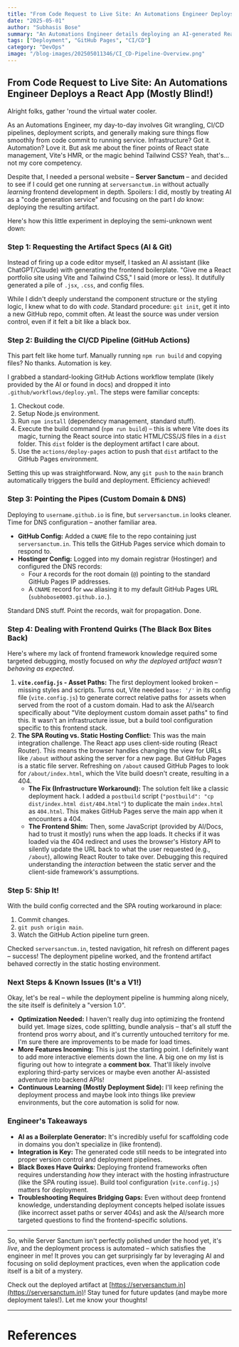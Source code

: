```yaml
---
title: "From Code Request to Live Site: An Automations Engineer Deploys a React App (Mostly Blind!)"
date: "2025-05-01"
author: "Subhasis Bose"
summary: "An Automations Engineer details deploying an AI-generated React site to GitHub Pages using CI/CD (GitHub Actions), including custom domain setup and SPA routing workarounds, despite limited frontend knowledge."
tags: ["Deployment", "GitHub Pages", "CI/CD"]
category: "DevOps"
image: "/blog-images/202505011346/CI_CD-Pipeline-Overview.png"
---
```


## From Code Request to Live Site: An Automations Engineer Deploys a React App (Mostly Blind!) 

Alright folks, gather 'round the virtual water cooler.

As an Automations Engineer, my day-to-day involves Git wrangling, CI/CD pipelines, deployment scripts, and generally making sure things flow smoothly from code commit to running service. Infrastructure? Got it. Automation? Love it. But ask me about the finer points of React state management, Vite's HMR, or the magic behind Tailwind CSS? Yeah, that's... not my core competency.

Despite that, I needed a personal website – **Server Sanctum** – and decided to see if I could get one running at `serversanctum.in` without actually *learning* frontend development in depth. Spoilers: I did, mostly by treating AI as a "code generation service" and focusing on the part I *do* know: deploying the resulting artifact.

Here's how this little experiment in deploying the semi-unknown went down:

### Step 1: Requesting the Artifact Specs (AI & Git)

Instead of firing up a code editor myself, I tasked an AI assistant (like ChatGPT/Claude) with generating the frontend boilerplate. "Give me a React portfolio site using Vite and Tailwind CSS," I said (more or less). It dutifully generated a pile of `.jsx`, `.css`, and config files.

While I didn't deeply understand the component structure or the styling logic, I knew what to do with *code*. Standard procedure: `git init`, get it into a new GitHub repo, commit often. At least the source was under version control, even if it felt a bit like a black box.

### Step 2: Building the CI/CD Pipeline (GitHub Actions)

This part felt like home turf. Manually running `npm run build` and copying files? No thanks. Automation is key.

I grabbed a standard-looking GitHub Actions workflow template (likely provided by the AI or found in docs) and dropped it into `.github/workflows/deploy.yml`. The steps were familiar concepts:

1.  Checkout code.
2.  Setup Node.js environment.
3.  Run `npm install` (dependency management, standard stuff).
4.  Execute the build command (`npm run build`) – this is where Vite does its magic, turning the React source into static HTML/CSS/JS files in a `dist` folder. This `dist` folder is the deployment artifact I care about.
5.  Use the `actions/deploy-pages` action to push that `dist` artifact to the GitHub Pages environment.

Setting this up was straightforward. Now, any `git push` to the `main` branch automatically triggers the build and deployment. Efficiency achieved!

### Step 3: Pointing the Pipes (Custom Domain & DNS)

Deploying to `username.github.io` is fine, but `serversanctum.in` looks cleaner. Time for DNS configuration – another familiar area.

*   **GitHub Config:** Added a `CNAME` file to the repo containing just `serversanctum.in`. This tells the GitHub Pages service which domain to respond to.
*   **Hostinger Config:** Logged into my domain registrar (Hostinger) and configured the DNS records:
    *   Four `A` records for the root domain (`@`) pointing to the standard GitHub Pages IP addresses.
    *   A `CNAME` record for `www` aliasing it to my default GitHub Pages URL (`subhobose0003.github.io.`).

Standard DNS stuff. Point the records, wait for propagation. Done.

### Step 4: Dealing with Frontend Quirks (The Black Box Bites Back)

Here's where my lack of frontend framework knowledge required some targeted debugging, mostly focused on *why the deployed artifact wasn't behaving as expected*.

1.  **`vite.config.js` - Asset Paths:** The first deployment looked broken – missing styles and scripts. Turns out, Vite needed `base: '/'` in its config file (`vite.config.js`) to generate correct relative paths for assets when served from the root of a custom domain. Had to ask the AI/search specifically about "Vite deployment custom domain asset paths" to find this. It wasn't an infrastructure issue, but a build tool configuration specific to this frontend stack.
2.  **The SPA Routing vs. Static Hosting Conflict:** This was the main integration challenge. The React app uses client-side routing (React Router). This means the browser handles changing the view for URLs like `/about` *without* asking the server for a new page. But GitHub Pages is a static file server. Refreshing on `/about` caused GitHub Pages to look for `/about/index.html`, which the Vite build doesn't create, resulting in a 404.
    *   **The Fix (Infrastructure Workaround):** The solution felt like a classic deployment hack. I added a `postbuild` script (`"postbuild": "cp dist/index.html dist/404.html"`) to duplicate the main `index.html` as `404.html`. This makes GitHub Pages serve the main app when it encounters a 404.
    *   **The Frontend Shim:** Then, some JavaScript (provided by AI/Docs, had to trust it mostly) runs when the app loads. It checks if it was loaded via the 404 redirect and uses the browser's History API to silently update the URL back to what the user requested (e.g., `/about`), allowing React Router to take over. Debugging this required understanding the *interaction* between the static server and the client-side framework's assumptions.

### Step 5: Ship It! 

With the build config corrected and the SPA routing workaround in place:

1.  Commit changes.
2.  `git push origin main`.
3.  Watch the GitHub Action pipeline turn green. 

Checked `serversanctum.in`, tested navigation, hit refresh on different pages – success! The deployment pipeline worked, and the frontend artifact behaved correctly in the static hosting environment.

### Next Steps & Known Issues (It's a V1!)

Okay, let's be real – while the deployment pipeline is humming along nicely, the site itself is definitely a "version 1.0".

*   **Optimization Needed:** I haven't really dug into optimizing the frontend build yet. Image sizes, code splitting, bundle analysis – that's all stuff the frontend pros worry about, and it's currently untouched territory for me. I'm sure there are improvements to be made for load times.
*   **More Features Incoming:** This is just the starting point. I definitely want to add more interactive elements down the line. A big one on my list is figuring out how to integrate a **comment box**. That'll likely involve exploring third-party services or maybe even another AI-assisted adventure into backend APIs!
*   **Continuous Learning (Mostly Deployment Side):** I'll keep refining the deployment process and maybe look into things like preview environments, but the core automation is solid for now.

### Engineer's Takeaways

*   **AI as a Boilerplate Generator:** It's incredibly useful for scaffolding code in domains you don't specialize in (like frontend).
*   **Integration is Key:** The generated code still needs to be integrated into proper version control and deployment pipelines.
*   **Black Boxes Have Quirks:** Deploying frontend frameworks often requires understanding *how* they interact with the hosting infrastructure (like the SPA routing issue). Build tool configuration (`vite.config.js`) matters for deployment.
*   **Troubleshooting Requires Bridging Gaps:** Even without deep frontend knowledge, understanding deployment concepts helped isolate issues (like incorrect asset paths or server 404s) and ask the AI/search more targeted questions to find the frontend-specific solutions.

---

So, while Server Sanctum isn't perfectly polished under the hood yet, it's *live*, and the deployment process is automated – which satisfies the engineer in me! It proves you can get surprisingly far by leveraging AI and focusing on solid deployment practices, even when the application code itself is a bit of a mystery.

Check out the deployed artifact at [https://serversanctum.in](https://serversanctum.in)! Stay tuned for future updates (and maybe more deployment tales!). Let me know your thoughts!

---
# References


